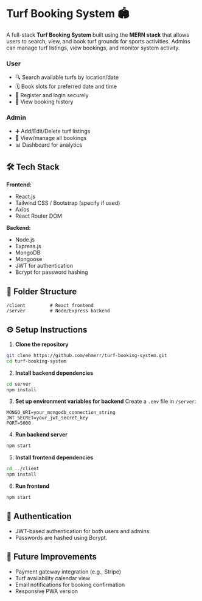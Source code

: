
# Turf Booking System 🏟️

A full-stack **Turf Booking System** built using the **MERN stack** that allows users to search, view, and book turf grounds for sports activities. Admins can manage turf listings, view bookings, and monitor system activity.


### User
- 🔍 Search available turfs by location/date
- 🗓️ Book slots for preferred date and time
- 👤 Register and login securely
- 🧾 View booking history

### Admin
- ➕ Add/Edit/Delete turf listings
- 📅 View/manage all bookings
- 📊 Dashboard for analytics

## 🛠️ Tech Stack

**Frontend:**
- React.js
- Tailwind CSS / Bootstrap (specify if used)
- Axios
- React Router DOM

**Backend:**
- Node.js
- Express.js
- MongoDB
- Mongoose
- JWT for authentication
- Bcrypt for password hashing

## 📁 Folder Structure

```
/client         # React frontend
/server         # Node/Express backend
```

## ⚙️ Setup Instructions

1. **Clone the repository**
```bash
git clone https://github.com/ehmerr/turf-booking-system.git
cd turf-booking-system
```

2. **Install backend dependencies**
```bash
cd server
npm install
```

3. **Set up environment variables for backend**
Create a `.env` file in `/server`:
```
MONGO_URI=your_mongodb_connection_string
JWT_SECRET=your_jwt_secret_key
PORT=5000
```

4. **Run backend server**
```bash
npm start
```

5. **Install frontend dependencies**
```bash
cd ../client
npm install
```

6. **Run frontend**
```bash
npm start
```

## 🔐 Authentication

- JWT-based authentication for both users and admins.
- Passwords are hashed using Bcrypt.

## 📌 Future Improvements

- Payment gateway integration (e.g., Stripe)
- Turf availability calendar view
- Email notifications for booking confirmation
- Responsive PWA version

